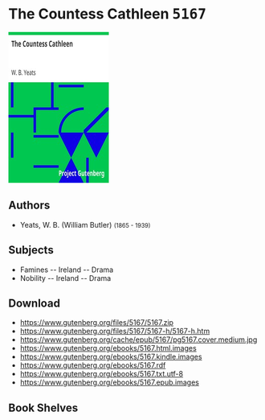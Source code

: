 # The Countess Cathleen <kbd>5167</kbd>

![](./cover.medium.jpg "")

## Authors


 - Yeats, W. B. (William Butler) <small>(1865 - 1939)</small>

## Subjects


 - Famines -- Ireland -- Drama
 - Nobility -- Ireland -- Drama

## Download


 - https://www.gutenberg.org/files/5167/5167.zip
 - https://www.gutenberg.org/files/5167/5167-h/5167-h.htm
 - https://www.gutenberg.org/cache/epub/5167/pg5167.cover.medium.jpg
 - https://www.gutenberg.org/ebooks/5167.html.images
 - https://www.gutenberg.org/ebooks/5167.kindle.images
 - https://www.gutenberg.org/ebooks/5167.rdf
 - https://www.gutenberg.org/ebooks/5167.txt.utf-8
 - https://www.gutenberg.org/ebooks/5167.epub.images

## Book Shelves



